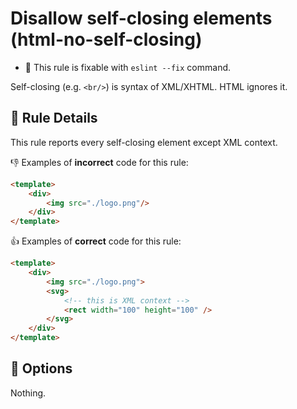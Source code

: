 # Disallow self-closing elements (html-no-self-closing)

- :wrench: This rule is fixable with `eslint --fix` command.

Self-closing (e.g. `<br/>`) is syntax of XML/XHTML.
HTML ignores it.

## :book: Rule Details

This rule reports every self-closing element except XML context.

:-1: Examples of **incorrect** code for this rule:

```html
<template>
    <div>
        <img src="./logo.png"/>
    </div>
</template>
```

:+1: Examples of **correct** code for this rule:

```html
<template>
    <div>
        <img src="./logo.png">
        <svg>
            <!-- this is XML context -->
            <rect width="100" height="100" />
        </svg>
    </div>
</template>
```

## :wrench: Options

Nothing.
